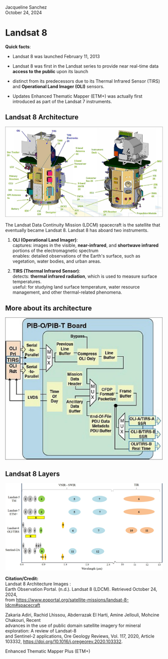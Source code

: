 Jacqueline Sanchez <br>
October 24, 2024

# Landsat 8 

**Quick facts**: <br>
- Landsat 8 was launched February 11, 2013 


- Landsat 8 was first in the Landsat series to provide near real-time data **access to the public** upon its launch


- distinct from its predecessors due to its Thermal Infrared Sensor (TIRS) and **Operational Land Imager (OLI)** sensors. 
- Updates Enhanced Thematic Mapper (ETM+) was actually first introduced as part of the Landsat 7 instruments.   


## Landsat 8 Architecture
![PCA](Landsat8-Architecture.jpeg)

The Landsat Data Continuity Mission (LDCM) spacecraft is the satellite that eventually became Landsat 8.
Landsat 8 has aboard two instruments. 

1. **OLI (Operational Land Imager)**: <br>
captures: images in the visible, **near-infrared**, and **shortwave infrared** portions of the electromagnetic spectrum <br>
enables:  detailed observations of the Earth's surface, such as vegetation, water bodies, and urban areas.


2. **TIRS (Thermal Infrared Sensor)**: <br>
detects: **thermal infrared radiation**, which is used to measure surface temperatures.<br>
useful: for studying land surface temperature, water resource management, and other thermal-related phenomena.

## More about its architecture 
![PCA](BIPMap.jpeg)


## Landsat 8 Layers
![PCA](Landsat8vsLandsaN.jpg)







**Citation/Credit:** <br>
Landsat 8 Architecture Images :<br>
Earth Observation Portal. (n.d.). Landsat 8 (LDCM). Retrieved October 24, 2024,<br>
from https://www.eoportal.org/satellite-missions/landsat-8-ldcm#spacecraft



Zakaria Adiri, Rachid Lhissou, Abderrazak El Harti, Amine Jellouli, Mohcine Chakouri, Recent <br>
advances in the use of public domain satellite imagery for mineral exploration: A review of Landsat-8 <br>
and Sentinel-2 applications, Ore Geology Reviews, Vol. 117, 2020, Article 103332, https://doi.org/10.1016/j.oregeorev.2020.103332.


Enhanced Thematic Mapper Plus (ETM+)



